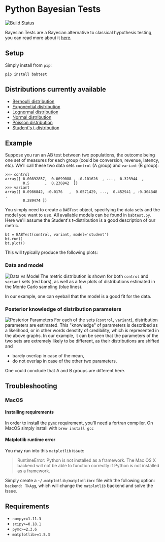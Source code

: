 # Python Bayesian Tests

[![Build Status](https://travis-ci.org/tcassou/babtest.svg?branch=master)](https://travis-ci.org/tcassou/babtest)

Bayesian Tests are a Bayesian alternative to classical hypothesis testing, you can read more about it [here](https://en.wikipedia.org/wiki/Bayes_factor).

## Setup
Simply install from `pip`:
```
pip install babtest
```

## Distributions currently available
* [Bernoulli distribution](https://en.wikipedia.org/wiki/Bernoulli_distribution)
* [Exponential distribution](https://en.wikipedia.org/wiki/Exponential_distribution)
* [Lognormal distribution](https://en.wikipedia.org/wiki/Log-normal_distribution)
* [Normal distribution](https://en.wikipedia.org/wiki/Normal_distribution)
* [Poisson distribution](https://en.wikipedia.org/wiki/Poisson_distribution)
* [Student's t-distribution](https://en.wikipedia.org/wiki/Student's_t-distribution)

## Example
Suppose you run an AB test between two populations, the outcome being one set of measures for each group (could be conversion, revenue, latency, etc).
We'll call these two data sets `control` (A group) and `variant` (B group):
```
>>> control
array([ 0.00892857,  0.0699088 , -0.101626  , ...,  0.323944  ,
        0.5       ,  0.236842  ])
>>> variant
array([ 0.0986842, -0.0176   ,  0.0571429, ...,  0.452941 , -0.304348 ,
        0.289474 ])
```

You simply need to create a `BABTest` object, specifying the data sets and the model you want to use. All available models can be found in `babtest.py`.
Here we'll assume the Student's t-distribution is a good description of our metric.
```
bt = BABTest(control, variant, model='student')
bt.run()
bt.plot()
```

This will typically produce the following plots:

### Data and model

![Data vs Model](https://github.com/tcassou/babtest/blob/master/example/data_vs_pred.png)
The metric distribution is shown for both `control` and `variant` sets (red bars), as well as a few plots of distributions estimated in the Monte Carlo sampling (blue lines).

In our example, one can eyeball that the model is a good fit for the data.

### Posterior knowledge of distribution parameters

![Posterior Parameters](https://github.com/tcassou/babtest/blob/master/example/posterior_distrib.png)
For each of the sets (`control`, `variant`), distribution parameters are estimated. This "knowledge" of parameters is described as a likelihood, or in other words denstity of credibility, which is represented in the above graphs.
In our example, it can be seen that the parameters of the two sets are extremely likely to be different, as their distributions are shifted and
* barely overlap in case of the mean,
* do not overlap in case of the other two parameters.

One could conclude that A and B groups are different here.

## Troubleshooting
### MacOS
#### Installing requirements
In order to install the `pymc` requirement, you'll need a fortran compiler. On MacOS simply install with `brew install gcc`
#### Matplotlib runtime error
You may run into this `matplotlib` issue:
> RuntimeError: Python is not installed as a framework. The Mac OS X backend will not be able to function correctly if Python is not installed as a framework.

Simply create a `~/.matplotlib/matplotlibrc` file with the following option: `backend: TkAgg`, which will change the `matplotlib` backend and solve the issue.

## Requirements
* `numpy>=1.11.3`
* `scipy>=0.18.1`
* `pymc>=2.3.6`
* `matplotlib>=1.5.3`
